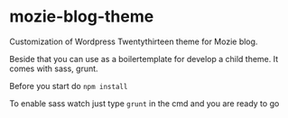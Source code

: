 mozie-blog-theme
================

Customization of Wordpress Twentythirteen theme for Mozie blog.

Beside that you can use as a boilertemplate for develop a child theme.
It comes with sass, grunt.

Before you start do `npm install`

To enable sass watch just type `grunt` in the cmd and you are ready to go

